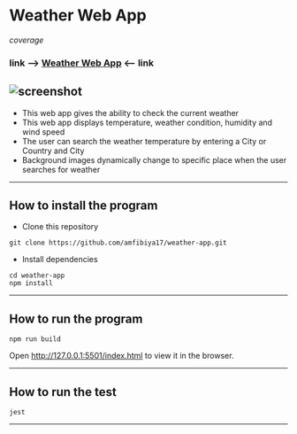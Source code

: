 Weather Web App
===

$coverage$

### link --> [Weather Web App](http://weather--app.s3-website.eu-west-2.amazonaws.com/) <-- link

![screenshot](https://i.postimg.cc/WbYFjLcm/Screenshot-2022-07-01-at-01-03-03.png)
---

- This web app gives the ability to check the current weather
- This web app displays temperature, weather condition, humidity and wind speed
- The user can search the weather temperature by entering a City or Country and City
- Background images dynamically change to specific place when the user searches for weather

---

## How to install the program

- Clone this repository 
```
git clone https://github.com/amfibiya17/weather-app.git
```

- Install dependencies
```
cd weather-app
npm install
```

---

## How to run the program

```
npm run build
```
Open http://127.0.0.1:5501/index.html to view it in the browser.

---

## How to run the test

```
jest
```

---
